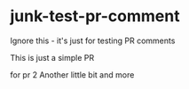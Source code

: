# junk-test-pr-comment
Ignore this - it's just for testing PR comments

This is just a simple PR

for pr 2
Another little bit
and more
